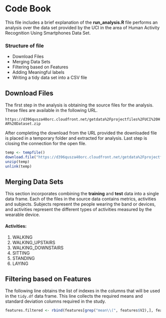 # Code Book

This file includes a brief explanation of the **run_analysis.R** file performs an analysis over the data set provided by the UCI in the area of Human Activity Recognition Using Smartphones Data Set.

### Structure of file
- Download Files
- Merging Data Sets
- Filtering based on Features
- Adding Meaningful labels
- Writing a tidy data set into a CSV file

## Download Files

The first step in the analysis is obtaining the source files for the analysis. These files are available in the following URL.

`https://d396qusza40orc.cloudfront.net/getdata%2Fprojectfiles%2FUCI%20HAR%20Dataset.zip`

After completing the download from the URL provided the downloaded file is placed in a temporary folder and extracted for analysis. Last step is closing the connection for the open file.

```R
temp <- tempfile()
download.file("https://d396qusza40orc.cloudfront.net/getdata%2Fprojectfiles%2FUCI%20HAR%20Dataset.zip", temp)
unzip(temp)
unlink(temp)
```

## Merging Data Sets

This section incorporates combining the **training** and **test** data into a single data frame. Each of the files in the source data contains metrics, activities and subjects. Subjects represent the people wearing the band or devices, and activities represent the different types of activities measured by the wearable device.

#### Activities:

1. WALKING
2. WALKING_UPSTAIRS
3. WALKING_DOWNSTAIRS
4. SITTING
5. STANDING
6. LAYING


## Filtering based on Features

The following line obtains the list of indexes in the columns that will be used in the `tidy.df` data frame. This line collects the required means and standard deviation columns required in the study.

```R
features.filtered <- rbind(features[grep("mean\\(", features$V2),], features[grep("std\\(", features$V2),])
```
